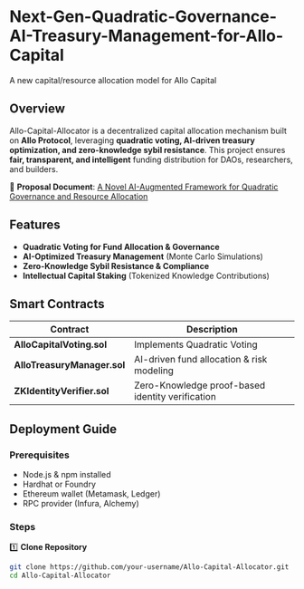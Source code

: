 # Next-Gen-Quadratic-Governance-AI-Treasury-Management-for-Allo-Capital
A new capital/resource allocation model for Allo Capital 


## Overview  
Allo-Capital-Allocator is a decentralized capital allocation mechanism built on **Allo Protocol**, leveraging **quadratic voting, AI-driven treasury optimization, and zero-knowledge sybil resistance**. This project ensures **fair, transparent, and intelligent** funding distribution for DAOs, researchers, and builders.  

📄 **Proposal Document**: [A Novel AI-Augmented Framework for Quadratic Governance and Resource Allocation](https://research.allo.capital/t/a-novel-ai-augmented-framework-for-quadratic-governance-and-resource-allocation/182?u=joymutheu)  

## Features  
- **Quadratic Voting for Fund Allocation & Governance**  
- **AI-Optimized Treasury Management** (Monte Carlo Simulations)  
- **Zero-Knowledge Sybil Resistance & Compliance**  
- **Intellectual Capital Staking** (Tokenized Knowledge Contributions)  

## Smart Contracts  
| Contract | Description |  
|----------|-------------|  
| **AlloCapitalVoting.sol** | Implements Quadratic Voting |  
| **AlloTreasuryManager.sol** | AI-driven fund allocation & risk modeling |  
| **ZKIdentityVerifier.sol** | Zero-Knowledge proof-based identity verification |  

## Deployment Guide  

### Prerequisites  
- Node.js & npm installed  
- Hardhat or Foundry  
- Ethereum wallet (Metamask, Ledger)  
- RPC provider (Infura, Alchemy)  

### Steps  

1️⃣ **Clone Repository**  
```bash
git clone https://github.com/your-username/Allo-Capital-Allocator.git
cd Allo-Capital-Allocator